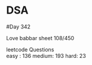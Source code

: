 # DSA

#Day 342

Love babbar sheet
    108/450
    
leetcode Questions   
easy : 136
medium: 193
hard: 23

 